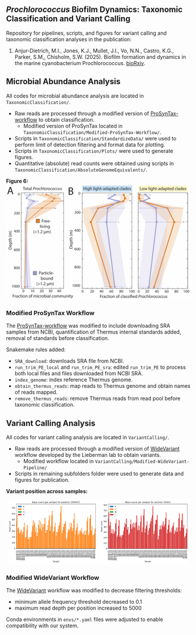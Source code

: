 ## *Prochlorococcus* Biofilm Dynamics: Taxonomic Classification and Variant Calling  
Repository for pipelines, scripts, and figures for variant calling and taxonomic classification analyses in the publication: 
1. Anjur-Dietrich, M.I., Jones, K.J., Mullet, J.I., Vo, N.N., Castro, K.G., Parker, S.M,, Chisholm, S.W. (2025). Biofilm formation and dynamics in the marine cyanobacterium Prochlorococcus. [bioRxiv](https://doi.org/10.1101/2025.08.05.668435).  


## Microbial Abundance Analysis
All codes for microbial abundance analysis are located in `TaxonomicClassification/`.
- Raw reads are processed through a modified version of [ProSynTax-workflow](https://github.com/jamesm224/ProSynTax-workflow/tree/main) to obtain classification.    
    - Modified version of ProSynTax located in `TaxonomicClassification/Modified-ProSynTax-Workflow/`.  
- Scripts in `TaxonomicClassification/StandardizeData/` were used to perform limit of detection filtering and format data for plotting.  
- Scripts in `TaxonomicClassification/Plots/` were used to generate figures. 
- Quantitative (absolute) read counts were obtained using scripts in `TaxonomicClassification/AbsoluteGenomeEquivalents/`.  

**Figure 6:** 
![Figure 6](https://github.com/nhinvo/nhinvo.github.io/blob/master/assets/img/publications/biofilm-fig6.png)

### Modified ProSynTax Workflow  
The [ProSynTax-workflow](https://github.com/jamesm224/ProSynTax-workflow/tree/main) was modified to include downloading SRA samples from NCBI, quantification of Thermus internal standards added, removal of standards before classification.

Snakemake rules added:  
- `SRA_download`: downloads SRA file from NCBI.  
- `run_trim_PE_local` and `run_trim_PE_sra`: edited `run_trim_PE` to process both local files and files downloaded from NCBI SRA.  
- `index_genome`: index reference Thermus genome.  
- `obtain_thermus_reads`: map reads to Thermus genome and obtain names of reads mapped.  
- `remove_thermus_reads`: remove Thermus reads from read pool before taxonomic classification. 


## Variant Calling Analysis  
All codes for variant calling analysis are located in `VariantCalling/`.  
- Raw reads are processed through a modified version of [WideVariant](https://github.com/liebermanlab/WideVariant) workflow developed by the Lieberman lab to obtain variants.  
    - Modified workflow located in `VariantCalling/Modified-WideVariant-Pipeline/`
- Scripts in remaining subfolders folder were used to generate data and figures for publication.   

**Variant position across samples:**  
<p align="center">
  <img src="VariantCalling/PlotVariants/data/1.position_barplots/png/1594815.png" width="49%">
  <img src="VariantCalling/PlotVariants/data/1.position_barplots/png/54363.png" width="49%">
</p>  

### Modified WideVariant Workflow  
The [WideVariant](https://github.com/liebermanlab/WideVariant) workflow was modified to decrease filtering thresholds: 
- minimum allele frequency threshold decreased to 0.1
- maximum read depth per position increased to 5000

Conda environments in `envs/*.yaml` files were adjusted to enable compatibility with our system. 
